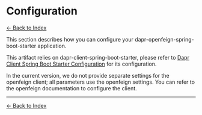 # Configuration

[<- Back to Index](../index.md)

This section describes how you can configure your dapr-openfeign-spring-boot-starter application.

This artifact relies on dapr-client-spring-boot-starter, please refer to [Dapr Client Spring Boot Starter Configuration](../client/configuration.md) for its configuration.

In the current version, we do not provide separate settings for the openfeign client; all parameters use the openfeign settings. You can refer to the openfeign documentation to configure the client.

----------

[<- Back to Index](../index.md)

